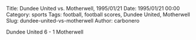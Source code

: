 Title: Dundee United vs. Motherwell, 1995/01/21
Date: 1995/01/21 00:00
Category: sports
Tags: football, football scores, Dundee United, Motherwell
Slug: dundee-united-vs-motherwell
Author: carbonero


Dundee United 6 - 1 Motherwell

